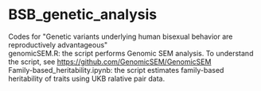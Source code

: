 # BSB_genetic_analysis
Codes for "Genetic variants underlying human bisexual behavior are reproductively advantageous" \
genomicSEM.R: the script performs Genomic SEM analysis. To understand the script, see https://github.com/GenomicSEM/GenomicSEM \
Family-based_heritability.ipynb: the script estimates family-based heritability of traits using UKB ralative pair data.
